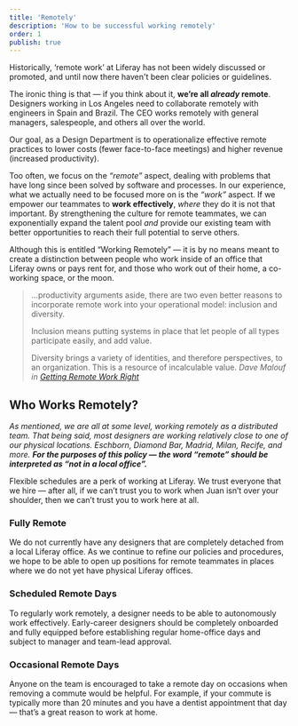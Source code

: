 ```yaml
---
title: 'Remotely'
description: 'How to be successful working remotely'
order: 1
publish: true
---
```


Historically, ‘remote work’ at Liferay has not been widely discussed or promoted, and until now there haven't been clear policies or guidelines.

The ironic thing is that — if you think about it, **we’re all _already_ remote**. Designers working in Los Angeles need to collaborate remotely with engineers in Spain and Brazil. The CEO works remotely with general managers, salespeople, and others all over the world.

Our goal, as a Design Department is to operationalize effective remote practices to lower costs (fewer face-to-face meetings) and higher revenue (increased productivity).

Too often, we focus on the _“remote”_ aspect, dealing with problems that have long since been solved by software and processes. In our experience, what we actually need to be focused more on is the _“work”_ aspect. If we empower our teammates to **work effectively**, _where_ they do it is not that important. By strengthening the culture for remote teammates, we can exponentially expand the talent pool _and_ provide our existing team with better opportunities to reach their full potential to serve others.

Although this is entitled “Working Remotely” — it is by no means meant to create a distinction between people who work inside of an office that Liferay owns or pays rent for, and those who work out of their home, a co-working space, or the moon.

> ...productivity arguments aside, there are two even better reasons to incorporate remote work into your operational model: inclusion and diversity.
>
> Inclusion means putting systems in place that let people of all types participate easily, and add value.
>
> Diversity brings a variety of identities, and therefore perspectives, to an organization. This is a resource of incalculable value.
> <cite>Dave Malouf in <a href="https://medium.com/@groupofhumans/getting-remote-work-right-by-dave-malouf-design-operations-human-6ca1c8434eb5">Getting Remote Work Right</a></cite>

## Who Works Remotely?

_As mentioned, we are all at some level, working remotely as a distributed team. That being said, most designers are working relatively close to one of our physical locations. Eschborn, Diamond Bar, Madrid, Milan, Recife, and more. **For the purposes of this policy — the word “remote” should be interpreted as “not in a local office”.**_

Flexible schedules are a perk of working at Liferay. We trust everyone that we hire — after all, if we can’t trust you to work when Juan isn’t over your shoulder, then we can’t trust you to work here at all.

### Fully Remote

We do not currently have any designers that are completely detached from a local Liferay office. As we continue to refine our policies and procedures, we hope to be able to open up positions for remote teammates in places where we do not yet have physical Liferay offices.

### Scheduled Remote Days

To regularly work remotely, a designer needs to be able to autonomously work effectively. Early-career designers should be completely onboarded and fully equipped before establishing regular home-office days and subject to manager and team-lead approval.

### Occasional Remote Days

Anyone on the team is encouraged to take a remote day on occasions when removing a commute would be helpful. For example, if your commute is typically more than 20 minutes and you have a dentist appointment that day — that’s a great reason to work at home.
